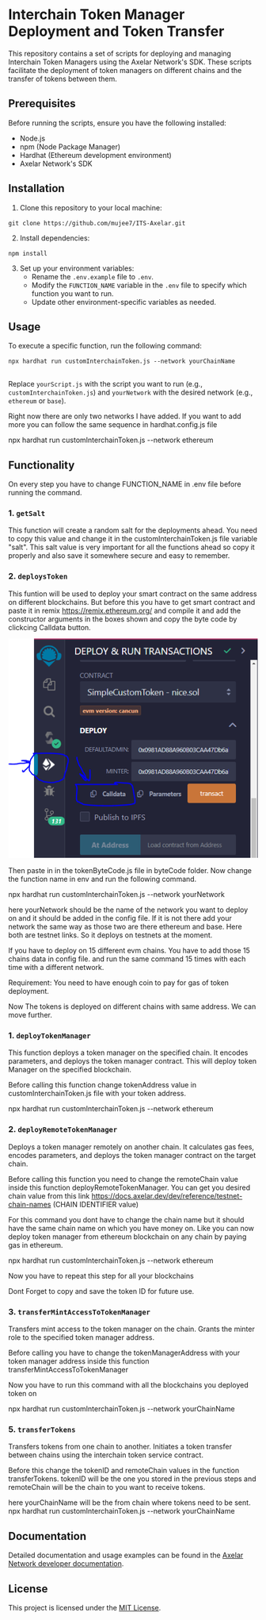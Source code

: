 
# Interchain Token Manager Deployment and Token Transfer

This repository contains a set of scripts for deploying and managing Interchain Token Managers using the Axelar Network's SDK. These scripts facilitate the deployment of token managers on different chains and the transfer of tokens between them.

## Prerequisites

Before running the scripts, ensure you have the following installed:

- Node.js
- npm (Node Package Manager)
- Hardhat (Ethereum development environment)
- Axelar Network's SDK

## Installation

1. Clone this repository to your local machine:

```
git clone https://github.com/mujee7/ITS-Axelar.git
```

2. Install dependencies:

```
npm install
```

3. Set up your environment variables:
   - Rename the `.env.example` file to `.env`.
   - Modify the `FUNCTION_NAME` variable in the `.env` file to specify which function you want to run.
   - Update other environment-specific variables as needed.

## Usage

To execute a specific function, run the following command:

```
npx hardhat run customInterchainToken.js --network yourChainName


```

Replace `yourScript.js` with the script you want to run (e.g., `customInterchainToken.js`) and `yourNetwork` with the desired network (e.g., `ethereum` or `base`).

Right now there are only two networks I have added. If you want to add more you can follow the same sequence in hardhat.config.js file


npx hardhat run customInterchainToken.js --network ethereum

## Functionality

On every step you have to change FUNCTION_NAME in .env file before running the command.

### 1. `getSalt`

This function will create a random salt for the deployments ahead. You need to copy this value and change it in the customInterchainToken.js file variable "salt".
This salt value is very important for all the functions ahead so copy it properly and also save it somewhere secure and easy to remember.

### 2. `deploysToken`

This funtion will be used to deploy your smart contract on the same address on different blockchains.
But before this you have to get smart contract and paste it in remix https://remix.ethereum.org/ and compile it and add the constructor arguments in the boxes shown and copy the byte code by clickcing Calldata button. 

![alt text](https://github.com/mujee7/ITS-Axelar/blob/main/images/image.PNG)


Then paste in in the tokenByteCode.js file in byteCode folder. Now change the function name in env and run the following command.

npx hardhat run customInterchainToken.js --network yourNetwork

here yourNetwork should be the name of the network you want to deploy on and it should be added in the config file. If it is not there add your network the same way as those two are there ethereum and base. Here both are testnet links. So it deploys on testnets at the moment.

If you have to deploy on 15 different evm chains. You have to add those 15 chains data in config file. and run the same command 15 times with each time with a different network.

Requirement:
You need to have enough coin to pay for gas of token deployment.

Now The tokens is deployed on different chains with same address. We can move further.



### 1. `deployTokenManager`

This function deploys a token manager on the specified chain. It  encodes parameters, and deploys the token manager contract.
This will deploy token Manager on the specified blockchain.

Before calling this function change tokenAddress value in customInterchainToken.js file with your token address.


npx hardhat run customInterchainToken.js --network ethereum


### 2. `deployRemoteTokenManager`

Deploys a token manager remotely on another chain. It calculates gas fees, encodes parameters, and deploys the token manager contract on the target chain.

Before calling this function you need to change the remoteChain value inside this function deployRemoteTokenManager. You can get you desired chain value from this link https://docs.axelar.dev/dev/reference/testnet-chain-names (CHAIN IDENTIFIER	value)

For this command you dont have to change the chain name but it should have the same chain name on which you have money on. Like you can now deploy token manager from ethereum blockchain on any chain by paying gas in ethereum.

npx hardhat run customInterchainToken.js --network ethereum

Now you have to repeat this step for all your blockchains

Dont Forget to copy and save the token ID for future use.


### 3. `transferMintAccessToTokenManager`

Transfers mint access to the token manager on the chain. Grants the minter role to the specified token manager address.

Before calling you have to change the tokenManagerAddress with your token manager address inside this function transferMintAccessToTokenManager

Now you have to run this command with all the blockchains you deployed token on

npx hardhat run customInterchainToken.js --network yourChainName


### 5. `transferTokens`

Transfers tokens from one chain to another. Initiates a token transfer between chains using the interchain token service contract.

Before this change the tokenID and remoteChain values in the function transferTokens. tokenID will be the one you stored in the previous steps and remoteChain will be the chain to you want to receive tokens.

here yourChainName will be the from chain where tokens need to be sent.
npx hardhat run customInterchainToken.js --network yourChainName



## Documentation

Detailed documentation and usage examples can be found in the [Axelar Network developer documentation](https://docs.axelar.dev/dev/send-tokens/interchain-tokens/developer-guides/link-custom-tokens-deployed-across-multiple-chains-into-interchain-tokens).

## License

This project is licensed under the [MIT License](LICENSE).

